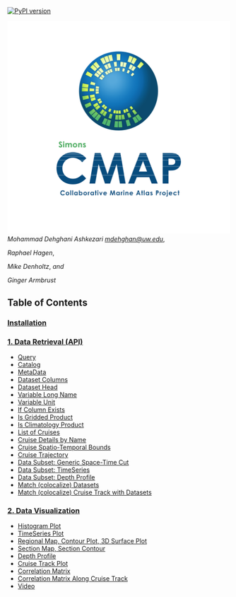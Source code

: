 [![PyPI version](https://badge.fury.io/py/pycmap.svg)](https://badge.fury.io/py/pycmap)

![Book Cover](docs/figures/CMAP.png)
*Mohammad Dehghani Ashkezari <mdehghan@uw.edu>*, 

*Raphael Hagen*,

*Mike Denholtz*, *and*

*Ginger Armbrust*




## Table of Contents


### [Installation](docs/Installation.ipynb)

### [1. Data Retrieval (API)](docs/API.ipynb)
- [Query](docs/Query.ipynb)
- [Catalog](docs/Catalog.ipynb)
- [MetaData](docs/MetaData.ipynb)
- [Dataset Columns](docs/Columns.ipynb)
- [Dataset Head](docs/Head.ipynb)
- [Variable Long Name](docs/LongName.ipynb)
- [Variable Unit](docs/Unit.ipynb)
- [If Column Exists](docs/HasField.ipynb)
- [Is Gridded Product](docs/Grid.ipynb)
- [Is Climatology Product](docs/Climatology.ipynb)
- [List of Cruises](docs/Cruises.ipynb)
- [Cruise Details by Name](docs/CruiseByName.ipynb)
- [Cruise Spatio-Temporal Bounds](docs/CruiseBounds.ipynb)
- [Cruise Trajectory](docs/CruiseTrajectory.ipynb)
- [Data Subset: Generic Space-Time Cut](docs/SpaceTime.ipynb)
- [Data Subset: TimeSeries](docs/TimeSeries.ipynb)
- [Data Subset: Depth Profile](docs/DepthProfile.ipynb)
- [Match (colocalize) Datasets](docs/Match.ipynb)
- [Match (colocalize) Cruise Track with Datasets](docs/MatchCruise.ipynb)


### [2. Data Visualization](docs/Viz.ipynb)
- [Histogram Plot](docs/Viz_Histogram.ipynb)
- [TimeSeries Plot](docs/Viz_TimeSeries.ipynb)
- [Regional Map, Contour Plot, 3D Surface Plot](docs/Viz_RegionalMap.ipynb)
- [Section Map, Section Contour](docs/Viz_Section.ipynb)
- [Depth Profile](docs/Viz_DepthProfile.ipynb)
- [Cruise Track Plot](docs/Viz_CruiseTrack.ipynb)
- [Correlation Matrix](docs/Viz_CorrelationMatrix.ipynb)
- [Correlation Matrix Along Cruise Track](docs/Viz_CruiseCorrelationMatrix.ipynb)
- [Video](docs/Viz_Video.ipynb)

